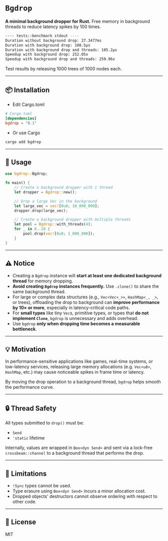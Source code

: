 # `Bgdrop`

**A minimal background dropper for Rust.**
Free memory in background threads to reduce latency spikes by 100 times.


```bash
---- tests::benchmark stdout ----
Duration without background drop: 27.3477ms
Duration with background drop: 108.5µs
Duration with background drop and threads: 105.2µs
Speedup with background drop: 252.05x
Speedup with background drop and threads: 259.96x
```
Test results by releasing 1000 trees of 1000 nodes each.

---




## 📦 Installation
* Edit Cargo.toml
```toml
# Cargo.toml
[dependencies]
bgdrop = "0.1"
```
* Or use Cargo
```bash
cargo add bgdrop
```
---


## 🔧 Usage

```rust
use bgdrop::Bgdrop;

fn main() {
    // Create a background dropper with 1 thread
    let dropper = Bgdrop::new();

    // Drop a large Vec in the background
    let large_vec = vec![0u8; 10_000_000];
    dropper.drop(large_vec);

    // Create a background dropper with multiple threads
    let pool = Bgdrop::with_threads(4);
    for _ in 0..10 {
        pool.drop(vec![0u8; 1_000_000]);
    }
}
```
---
## ⚠️ Notice

* Creating a `Bgdrop` instance will **start at least one dedicated background thread** for memory dropping.
* **Avoid creating `Bgdrop` instances frequently.** Use `.clone()` to share the same background thread.
* For large or complex data structures (e.g., `Vec<Vec<_>>`, `HashMap<_, _>`, or trees), offloading the drop to background can **improve performance by 10× or more**, especially in latency-critical code paths.
* For **small types** like tiny `Vec`s, primitive types, or types that **do not implement `Clone`**, `bgdrop` is unnecessary and adds overhead.
* Use `bgdrop` **only when dropping time becomes a measurable bottleneck**.

---

## 💡 Motivation

In performance-sensitive applications like games, real-time systems, or low-latency services, releasing large memory allocations (e.g. `Vec<u8>`, `HashMap`, etc.) may cause noticeable spikes in frame time or latency.

By moving the drop operation to a background thread, `bgdrop` helps smooth the performance curve.

---

## 🔒 Thread Safety

All types submitted to `drop()` must be:

* `Send`
* `'static` lifetime

Internally, values are wrapped in `Box<dyn Send>` and sent via a lock-free `crossbeam::channel` to a background thread that performs the drop.

---

## 🚧 Limitations

* `!Sync` types cannot be used.
* Type erasure using `Box<dyn Send>` incurs a minor allocation cost.
* Dropped objects' destructors cannot observe ordering with respect to other code.

---

## 📜 License

MIT

